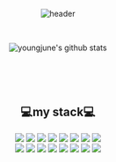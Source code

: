 <div align="center">
  
  ![header](https://capsule-render.vercel.app/api?text=seablood's%20hub)
</div>
</br>
<div align="center">
  
  ![youngjune's github stats](https://github-readme-stats.vercel.app/api?username=seablood&show_icons=true)
</div>
</br>
</br>
</br>
<div align="center">
  
  ##  💻my stack💻
</div>

<div align="center">
  
  <img src="https://img.shields.io/badge/GitHub-181717?style=flat-square&logo=github&logoColor=white"/>  <img src="https://img.shields.io/badge/IDEA-000000?style=flat-square&logo=intellijidea&logoColor=white"/>   <img src="https://img.shields.io/badge/PyCharm-000000?style=flat-square&logo=pycharm&logoColor=white"/>   <img src="https://img.shields.io/badge/VSCode-007ACC?style=flat-square&logo=visualstudiocode&logoColor=white"/>
   <img src="https://img.shields.io/badge/C++-00599C?style=flat-square&logo=cplusplus&logoColor=white"/>   <img src="https://img.shields.io/badge/Python-3776AB?style=flat-square&logo=python&logoColor=white"/>   <img src="https://img.shields.io/badge/Spring-6DB33F?style=flat-square&logo=spring&logoColor=white"/>   <img src="https://img.shields.io/badge/SpringBoot-6DB33F?style=flat-square&logo=springboot&logoColor=white"/>   
   <img src="https://img.shields.io/badge/SpringSecurity-6DB33F?style=flat-square&logo=springsecurity&logoColor=white"/>   <img src="https://img.shields.io/badge/MySQL-4479A1?style=flat-square&logo=mysql&logoColor=white"/>   <img src="https://img.shields.io/badge/MariaDB-003545?style=flat-square&logo=mariadb&logoColor=white"/>   <img src="https://img.shields.io/badge/MongoDB-47A248?style=flat-square&logo=mongodb&logoColor=white"/>  <img src="https://img.shields.io/badge/Swagger-85EA2D?style=flat-square&logo=swagger&logoColor=white"/>  <img src="https://img.shields.io/badge/JavaScript-F7DF1E?style=flat-square&logo=javascript&logoColor=white"/>  <img src="https://img.shields.io/badge/HuggingFace-FFD21E?style=flat-square&logo=huggingface&logoColor=white"/>  <img src="https://img.shields.io/badge/NaverCloud-03C75A?style=flat-square&logo=naver&logoColor=white"/>
</div>




<!--
**seablood/seablood** is a ✨ _special_ ✨ repository because its `README.md` (this file) appears on your GitHub profile.

Here are some ideas to get you started:

- 🔭 I’m currently working on ...
- 🌱 I’m currently learning ...
- 👯 I’m looking to collaborate on ...
- 🤔 I’m looking for help with ...
- 💬 Ask me about ...
- 📫 How to reach me: ...
- 😄 Pronouns: ...
- ⚡ Fun fact: ...
-->
